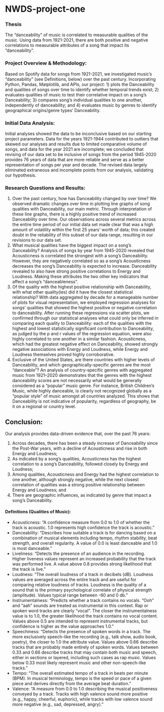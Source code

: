 # NWDS-project-one

### Thesis 
The “danceability” of music is correlated to measurable qualities of the music. Using data from 1921-2021, there are both positive and negative correlations to measurable attributes of a song that impact its “danceability”.

### Project Overview & Methodology: 
Based on Spotify data for songs from 1921-2021, we investigated music’s “danceability” (see Definitions, below) over the past century. Incorporating Python, Pandas, Matplotlib, and APIs, our project: 1) plots the Danceability and qualities of songs over time to identify whether temporal trends exist; 2) evaluates qualities of music to test their correlative impact on a song’s Danceability; 3) compares song’s individual qualities to one another, independently of danceability; and 4) evaluates music by genres to identify geographical origins/genre types’ Danceability.

### Initial Data Analysis: 
Initial analyses showed the data to be inconclusive based on our starting project parameters. Data for the years 1921-1944 contributed to outliers that skewed our analyses and results due to limited comparative volume of songs, and data for the year 2021 are incomplete; we concluded that revising of our data set to be inclusive of songs from the period 1945-2020 provides 76 years of data that are more reliable and serve as a better representation of songs per year and decade. The revised data largely eliminated extraneous and incomplete points from our analysis, validating our hypothesis.

### Research Questions and Results:
1. Over the past century, how has Danceability changed by over time?
    We observed dramatic changes over time in plotting line graphs of song qualities with Danceability, our main metric. Through interpretation of these line graphs, there is a highly positive trend of increased Danceability over time. Our observations across several metrics across the entire time period of our initial data set made clear that was a high amount of volatility within the first 25 years’ worth of data; this created doubt in the reliability of this subset of our data range, resulting in our revisions to our data set.
2. What musical qualities have the biggest impact on a song’s Danceability?
    Analysis of songs by year from 1945-2020 revealed that Acousticness is correlated the strongest with a song’s Danceability. However, they are negatively correlated so as a song’s Acousticness decreases the song’s Danceability is expected to increase. Danceability revealed to also have strong positive correlations to Energy and Loudness. Making these attributes the two other key indicators that affect a song’s “danceableness”.
3. Of the quality with the highest positive relationship with Danceability, with what other quality(ies) did it have the closest statistical relationship?
    With data aggregated by decade for a manageable number of plots for visual representation, we employed regression analyses for songs’ qualities that showed the highest positive or negative correlation to danceability. After running these regressions via scatter plots, we confirmed through our statistical analyses what could only be inferred in comparing each quality to Danceability: each of the qualities with the highest and lowest statistically significant contribution to Danceability, as judged by the p and r values of the regression equation, were also highly correlated to one another in a similar fashion. Acousticness, which had the greatest negative effect on Danceability, showed strongly negative associations with Energy and Loudness, while Energy and Loudness themselves proved highly corroborative. 
4. Exclusive of the United States, are there countries with higher levels of Danceability, and which geographically-specific genres are the most “danceable”?
    An analysis of country-specific genres with aggregated music from 1921–2020 demonstrates that the genres with the highest danceability scores are not necessarily what would be generally considered as a “popular” music genre. For instance, British Children’s Music, while highly danceable, is clearly not recognized globally as a “popular style” of music amongst all countries analyzed. This shows that Danceability is not indicative of popularity, regardless of geography, be it on a regional or country level.

## Conclusion: 
Our analysis provides data-driven evidence that, over the past 76 years:
1. Across decades, there has been a steady increase of Danceability since the Post-War years, with a decline of Acousticness and rise in both Energy and Loudness;
2. As indicated by a song’s qualities, Acousticness has the highest correlation to a song’s Danceability, followed closely by Energy and Loudness;
3. Among qualities, Acousticness and Energy had the highest correlation to one another, although strongly negative, while the next closest correlation of qualities was a strong positive relationship between Energy and Loudness; and
4. There are geographic influences, as indicated by genre that impact a song’s Danceability.

#### Definitions (Qualities of Music):
* Acousticness: “A confidence measure from 0.0 to 1.0 of whether the track is acoustic. 1.0 represents high confidence the track is acoustic.”
* Danceability: “Describes how suitable a track is for dancing based on a combination of musical elements including tempo, rhythm stability, beat strength, and overall regularity. A value of 0.0 is least danceable and 1.0 is most danceable.”
* Liveliness: “Detects the presence of an audience in the recording. Higher liveness values represent an increased probability that the track was performed live. A value above 0.8 provides strong likelihood that the track is live.”
* Loudness: “The overall loudness of a track in decibels (dB). Loudness values are averaged across the entire track and are useful for comparing relative loudness of tracks. Loudness is the quality of a sound that is the primary psychological correlate of physical strength (amplitude). Values typical range between -60 and 0 db.”
* Instrumentalness: “Predicts whether a track contains no vocals. “Ooh” and “aah” sounds are treated as instrumental in this context. Rap or spoken word tracks are clearly “vocal”. The closer the instrumentalness value is to 1.0, the greater likelihood the track contains no vocal content. Values above 0.5 are intended to represent instrumental tracks, but confidence is higher as the value approaches 1.0.”
* Speechiness: “Detects the presence of spoken words in a track. The more exclusively speech-like the recording (e.g., talk show, audio book, poetry), the closer to 1.0 the attribute value. Values above 0.66 describe tracks that are probably made entirely of spoken words. Values between 0.33 and 0.66 describe tracks that may contain both music and speech, either in sections or layered, including such cases as rap music. Values below 0.33 most likely represent music and other non-speech-like tracks.”
* Tempo: “The overall estimated tempo of a track in beats per minute (BPM). In musical terminology, tempo is the speed or pace of a given piece and derives directly from the average beat duration.”
* Valence: “A measure from 0.0 to 1.0 describing the musical positiveness conveyed by a track. Tracks with high valence sound more positive (e.g., happy, cheerful, euphoric), while tracks with low valence sound more negative (e.g., sad, depressed, angry).”
